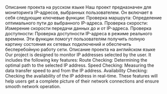 Описание проекта на русском языке
Наш проект предназначен для мониторинга IP-адресов, выбранных пользователем. Он включает в себя следующие ключевые функции:
Проверка маршрута: Определение оптимального пути до выбранного IP-адреса.
Проверка скорости: Измерение скорости передачи данных до и от IP-адреса.
Проверка доступности: Проверка доступности IP-адреса в режиме реального времени.
Эти функции помогут пользователям получить полную картину состояния их сетевых подключений и обеспечить бесперебойную работу сети.
Описание проекта на английском языке
Our project is designed to monitor IP addresses selected by the user. It includes the following key features:
Route Checking: Determining the optimal path to the selected IP address.
Speed Checking: Measuring the data transfer speed to and from the IP address.
Availability Checking: Checking the availability of the IP address in real-time.
These features will help users get a complete picture of their network connections and ensure smooth network operation.
